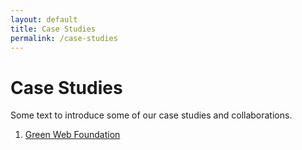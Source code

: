 ```yaml
---
layout: default
title: Case Studies
permalink: /case-studies
---
```


# Case Studies

Some text to introduce some of our case studies and collaborations.

1. [Green Web Foundation](green-web-foundation) 